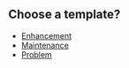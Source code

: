 ## Choose a template?

- [Enhancement](?expand=1&template=enhancement.md)
- [Maintenance](?expand=1&template=maintenance.md)
- [Problem](?expand=1&template=problem.md)
